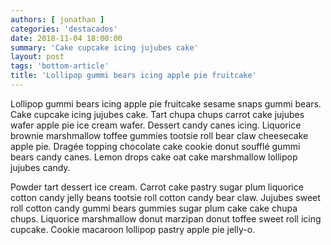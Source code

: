 ```yaml
---
authors: [ jonathan ]
categories: 'destacados'
date: 2018-11-04 18:00:00
summary: 'Cake cupcake icing jujubes cake'
layout: post
tags: 'bottom-article'
title: 'Lollipop gummi bears icing apple pie fruitcake'
---
```


Lollipop gummi bears icing apple pie fruitcake sesame snaps gummi bears. Cake cupcake icing jujubes cake. Tart chupa chups carrot cake jujubes wafer apple pie ice cream wafer. Dessert candy canes icing. Liquorice brownie marshmallow toffee gummies tootsie roll bear claw cheesecake apple pie. Dragée topping chocolate cake cookie donut soufflé gummi bears candy canes. Lemon drops cake oat cake marshmallow lollipop jujubes candy.

Powder tart dessert ice cream. Carrot cake pastry sugar plum liquorice cotton candy jelly beans tootsie roll cotton candy bear claw. Jujubes sweet roll cotton candy gummi bears gummies sugar plum cake cake chupa chups. Liquorice marshmallow donut marzipan donut toffee sweet roll icing cupcake. Cookie macaroon lollipop pastry apple pie jelly-o.
